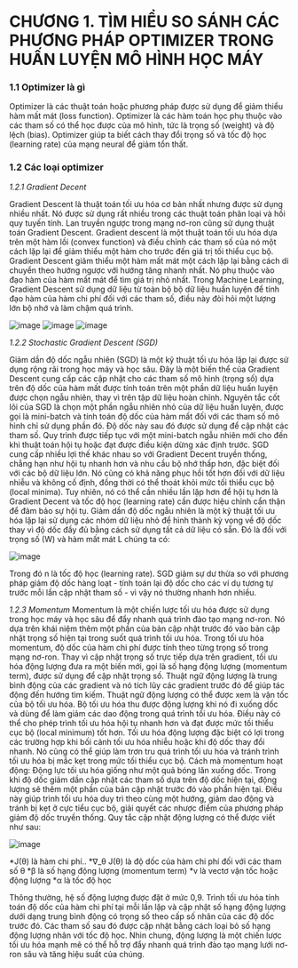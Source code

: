# CHƯƠNG 1.  TÌM HIỂU SO SÁNH CÁC PHƯƠNG PHÁP OPTIMIZER TRONG HUẤN LUYỆN MÔ HÌNH HỌC MÁY
### 1.1 Optimizer là gì
Optimizer là các thuật toán hoặc phương pháp được sử dụng để giảm thiểu hàm mất mát (loss function). Optimizer là các hàm toán học phụ thuộc vào các tham số có thể học được của mô hình, tức là trọng số (weight) và độ lệch (bias). Optimizer  giúp ta biết cách thay đổi trọng số và tốc độ học (learning rate) của mạng neural để giảm tổn thất.
### 1.2 Các loại optimizer
*1.2.1 Gradient Decent* 

Gradient Descent là thuật toán tối ưu hóa cơ bản nhất nhưng được sử dụng nhiều nhất. Nó được sử dụng rất nhiều trong các thuật toán phân loại và hồi quy tuyến tính. Lan truyền ngược trong mạng nơ-ron cũng sử dụng thuật toán Gradient Descent.
Gradient descent là một thuật toán tối ưu hóa dựa trên một hàm lồi (convex function) và điều chỉnh các tham số của nó một cách lặp lại để giảm thiểu một hàm cho trước đến giá trị tối thiểu cục bộ. Gradient Descent giảm thiểu một hàm mất mát một cách lặp lại bằng cách di chuyển theo hướng ngược với hướng tăng nhanh nhất. Nó phụ thuộc vào đạo hàm của hàm mất mát để tìm giá trị nhỏ nhất. Trong Machine Learning, Gradient Descent sử dụng dữ liệu từ toàn bộ bộ dữ liệu huấn luyện để tính đạo hàm của hàm chi phí đối với các tham số, điều này đòi hỏi một lượng lớn bộ nhớ và làm chậm quá trình.

![image](https://github.com/loiloi26/CuoiKi_MachineLearning/assets/94375939/fb963948-1cd0-445a-abd3-c835299df7ba)
![image](https://github.com/loiloi26/CuoiKi_MachineLearning/assets/94375939/ec2c07bb-4327-44d1-9b6a-10d6b93e2a62)
![image](https://github.com/loiloi26/CuoiKi_MachineLearning/assets/94375939/b3cf3f26-1423-4d87-b07e-f15949b627f0)

*1.2.2 Stochastic Gradient Descent (SGD)*

Giảm dần độ dốc ngẫu nhiên (SGD) là một kỹ thuật tối ưu hóa lặp lại được sử dụng rộng rãi trong học máy và học sâu. Đây là một biến thể của Gradient Descent cung cấp các cập nhật cho các tham số mô hình (trọng số) dựa trên độ dốc của hàm mất được tính toán trên một phần dữ liệu huấn luyện được chọn ngẫu nhiên, thay vì trên tập dữ liệu hoàn chỉnh.
Nguyên tắc cốt lõi của SGD là chọn một phần ngẫu nhiên nhỏ của dữ liệu huấn luyện, được gọi là mini-batch và tính toán độ dốc của hàm mất đối với các tham số mô hình chỉ sử dụng phần đó. Độ dốc này sau đó được sử dụng để cập nhật các tham số. Quy trình được tiếp tục với một mini-batch ngẫu nhiên mới cho đến khi thuật toán hội tụ hoặc đạt được điều kiện dừng xác định trước.	
SGD cung cấp nhiều lợi thế khác nhau so với Gradient Decent truyền thống, chẳng hạn như hội tụ nhanh hơn và nhu cầu bộ nhớ thấp hơn, đặc biệt đối với các bộ dữ liệu lớn. Nó cũng có khả năng phục hồi tốt hơn đối với dữ liệu nhiễu và không cố định, đồng thời có thể thoát khỏi mức tối thiểu cục bộ (local minima). Tuy nhiên, nó có thể cần nhiều lần lặp hơn để hội tụ hơn là Gradient Decent và tốc độ học (learning rate) cần được hiệu chỉnh cẩn thận để đảm bảo sự hội tụ. 
Giảm dần độ dốc ngẫu nhiên là một kỹ thuật tối ưu hóa lặp lại sử dụng các nhóm dữ liệu nhỏ để hình thành kỳ vọng về độ dốc thay vì độ dốc đầy đủ bằng cách sử dụng tất cả dữ liệu có sẵn. Đó là đối với trọng số (W) và hàm mất mát L chúng ta có:

![image](https://github.com/loiloi26/CuoiKi_MachineLearning/assets/94375939/4cc57974-1521-4e38-9ef8-be0fc966607b)

Trong đó n là tốc độ học (learning rate). SGD giảm sự dư thừa so với phương pháp giảm độ dốc hàng loạt - tính toán lại độ dốc cho các ví dụ tương tự trước mỗi lần cập nhật tham số - vì vậy nó thường nhanh hơn nhiều.

*1.2.3 Momentum*
Momentum là một chiến lược tối ưu hóa được sử dụng trong học máy và học sâu để đẩy nhanh quá trình đào tạo mạng nơ-ron. Nó dựa trên khái niệm thêm một phần của bản cập nhật trước đó vào bản cập nhật trọng số hiện tại trong suốt quá trình tối ưu hóa. 
Trong tối ưu hóa momentum, độ dốc của hàm chi phí được tính theo từng trọng số trong mạng nơ-ron. Thay vì cập nhật trọng số trực tiếp dựa trên gradient, tối ưu hóa động lượng đưa ra một biến mới, gọi là số hạng động lượng (momentum term), được sử dụng để cập nhật trọng số. Thuật ngữ động lượng là trung bình động của các gradient và nó tích lũy các gradient trước đó để giúp tác động đến hướng tìm kiếm.
Thuật ngữ động lượng có thể được xem là vận tốc của bộ tối ưu hóa. Bộ tối ưu hóa thu được động lượng khi nó đi xuống dốc và dùng để làm giảm các dao động trong quá trình tối ưu hóa. Điều này có thể cho phép trình tối ưu hóa hội tụ nhanh hơn và đạt được mức tối thiểu cục bộ (local minimum) tốt hơn.
Tối ưu hóa động lượng đặc biệt có lợi trong các trường hợp khi bối cảnh tối ưu hóa nhiễu hoặc khi độ dốc thay đổi nhanh. Nó cũng có thể giúp làm trơn tru quá trình tối ưu hóa và tránh trình tối ưu hóa bị mắc kẹt trong mức tối thiểu cục bộ.
Cách mà momentum hoạt động:
Động lực tối ưu hóa giống như một quả bóng lăn xuống dốc. Trong khi độ dốc giảm dần cập nhật các tham số dựa trên độ dốc hiện tại, động lượng sẽ thêm một phần của bản cập nhật trước đó vào phần hiện tại. Điều này giúp trình tối ưu hóa duy trì theo cùng một hướng, giảm dao động và tránh bị kẹt ở cực tiểu cục bộ, giải quyết các nhược điểm của phương pháp giảm độ dốc truyền thống. Quy tắc cập nhật động lượng có thể được viết như sau:

![image](https://github.com/loiloi26/CuoiKi_MachineLearning/assets/94375939/323d5c17-62c2-4249-9cb3-34d62af24e53)

*J(θ) là hàm chi phí..
*∇_θ  J(θ) là độ dốc của hàm chi phí đối với các tham số θ 
*β là số hạng động lượng (momentum term)
*v là vectơ vận tốc hoặc động lượng
*α là tốc độ học

Thông thường, hệ số động lượng được đặt ở mức 0,9. Trình tối ưu hóa tính toán độ dốc của hàm chi phí tại mỗi lần lặp và cập nhật số hạng động lượng dưới dạng trung bình động có trọng số theo cấp số nhân của các độ dốc trước đó. Các tham số sau đó được cập nhật bằng cách loại bỏ số hạng động lượng nhân với tốc độ học.
Nhìn chung, động lượng là một chiến lược tối ưu hóa mạnh mẽ có thể hỗ trợ đẩy nhanh quá trình đào tạo mạng lưới nơ-ron sâu và tăng hiệu suất của chúng.


